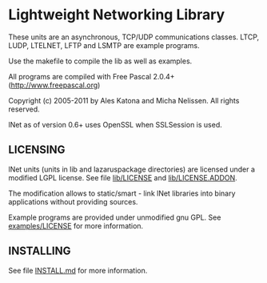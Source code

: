 # Lightweight Networking Library

These units are an asynchronous, TCP/UDP communications classes.
LTCP, LUDP, LTELNET, LFTP and LSMTP are example programs.

Use the makefile to compile the lib as well as examples.

All programs are compiled with Free Pascal 2.0.4+ (http://www.freepascal.org)

Copyright (c) 2005-2011 by Ales Katona and Micha Nelissen.
All rights reserved.

lNet as of version 0.6+ uses OpenSSL when SSLSession is used.

## LICENSING

lNet units (units in lib and lazaruspackage directories) are licensed under a modified LGPL license. See file [lib/LICENSE](lib/LICENSE) and [lib/LICENSE.ADDON](lib/LICENSE.ADDON).

The modification allows to static/smart - link lNet libraries into binary applications without providing sources.

Example programs are provided under unmodified gnu GPL. See [examples/LICENSE](examples/LICENSE) for more information.

## INSTALLING

See file [INSTALL.md](INSTALL.md) for more information.
